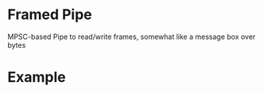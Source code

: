 # Framed Pipe

MPSC-based Pipe to read/write frames, somewhat like a message box over bytes

# Example